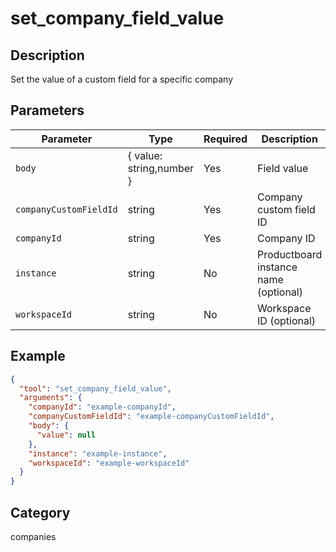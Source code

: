 # set_company_field_value

## Description

Set the value of a custom field for a specific company

## Parameters

| Parameter              | Type                     | Required | Description                           |
| ---------------------- | ------------------------ | -------- | ------------------------------------- |
| `body`                 | { value: string,number } | Yes      | Field value                           |
| `companyCustomFieldId` | string                   | Yes      | Company custom field ID               |
| `companyId`            | string                   | Yes      | Company ID                            |
| `instance`             | string                   | No       | Productboard instance name (optional) |
| `workspaceId`          | string                   | No       | Workspace ID (optional)               |

## Example

```json
{
  "tool": "set_company_field_value",
  "arguments": {
    "companyId": "example-companyId",
    "companyCustomFieldId": "example-companyCustomFieldId",
    "body": {
      "value": null
    },
    "instance": "example-instance",
    "workspaceId": "example-workspaceId"
  }
}
```

## Category

companies
